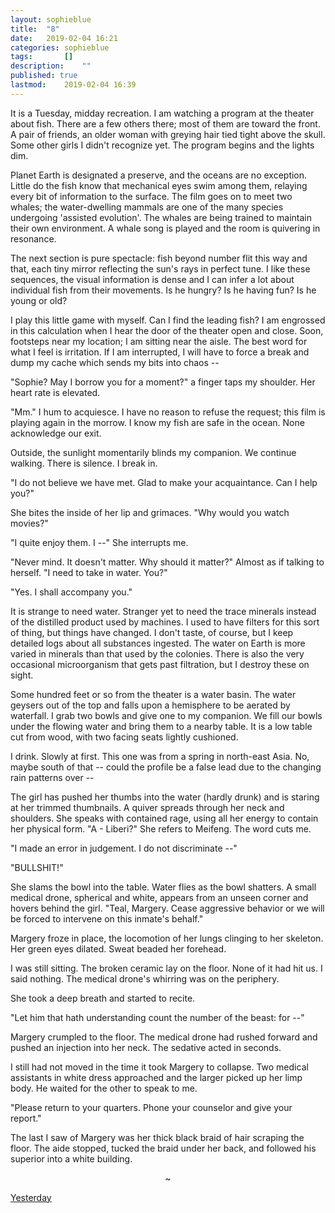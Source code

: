 ```yaml
---
layout: sophieblue
title: 	"8"
date:	2019-02-04 16:21
categories:	sophieblue
tags:		[] 
description: 	""
published: true
lastmod:	2019-02-04 16:39
---
```


It is a Tuesday, midday recreation. I am watching a program at the theater about fish. There are a few others there; most of them are toward the front. A pair of friends, an older woman with greying hair tied tight above the skull. Some other girls I didn't recognize yet. The program begins and the lights dim.

Planet Earth is designated a preserve, and the oceans are no exception. Little do the fish know that mechanical eyes swim among them, relaying every bit of information to the surface. The film goes on to meet two whales; the water-dwelling mammals are one of the many species undergoing 'assisted evolution'. The whales are being trained to maintain their own environment. A whale song is played and the room is quivering in resonance.

The next section is pure spectacle: fish beyond number flit this way and that, each tiny mirror reflecting the sun's rays in perfect tune. I like these sequences, the visual information is dense and I can infer a lot about individual fish from their movements. Is he hungry? Is he having fun? Is he young or old?

I play this little game with myself. Can I find the leading fish? I am engrossed in this calculation when I hear the door of the theater open and close. Soon, footsteps near my location; I am sitting near the aisle. The best word for what I feel is irritation. If I am interrupted, I will have to force a break and dump my cache which sends my bits into chaos --

"Sophie? May I borrow you for a moment?" a finger taps my shoulder. Her heart rate is elevated. 

"Mm." I hum to acquiesce. I have no reason to refuse the request; this film is playing again in the morrow. I know my fish are safe in the ocean. None acknowledge our exit.

Outside, the sunlight momentarily blinds my companion. We continue walking. There is silence. I break in.

"I do not believe we have met. Glad to make your acquaintance. Can I help you?"

She bites the inside of her lip and grimaces. "Why would you watch movies?"

"I quite enjoy them. I --" She interrupts me.

"Never mind. It doesn't matter. Why should it matter?" Almost as if talking to herself. "I need to take in water. You?"

"Yes. I shall accompany you."

It is strange to need water. Stranger yet to need the trace minerals instead of the distilled product used by machines. I used to have filters for this sort of thing, but things have changed. I don't taste, of course, but I keep detailed logs about all substances ingested. The water on Earth is more varied in minerals than that used by the colonies. There is also the very occasional microorganism that gets past filtration, but I destroy these on sight.

Some hundred feet or so from the theater is a water basin. The water geysers out of the top and falls upon a hemisphere to be aerated by waterfall. I grab two bowls and give one to my companion. We fill our bowls under the flowing water and bring them to a nearby table. It is a low table cut from wood, with two facing seats lightly cushioned. 

I drink. Slowly at first. This one was from a spring in north-east Asia. No, maybe south of that -- could the profile be a false lead due to the changing rain patterns over --

The girl has pushed her thumbs into the water (hardly drunk) and is staring at her trimmed thumbnails. A quiver spreads through her neck and shoulders. She speaks with contained rage, using all her energy to contain her physical form. "A - Liberi?" She refers to Meifeng. The word cuts me.

"I made an error in judgement. I do not discriminate --"

"BULLSHIT!" 

She slams the bowl into the table. Water flies as the bowl shatters. A small medical drone, spherical and white, appears from an unseen corner and hovers behind the girl. "Teal, Margery. Cease aggressive behavior or we will be forced to intervene on this inmate's behalf."

Margery froze in place, the locomotion of her lungs clinging to her skeleton. Her green eyes dilated. Sweat beaded her forehead.

I was still sitting. The broken ceramic lay on the floor. None of it had hit us. I said nothing. The medical drone's whirring was on the periphery.

She took a deep breath and started to recite. 

"Let him that hath understanding count the number of the beast: for --"

Margery crumpled to the floor. The medical drone had rushed forward and pushed an injection into her neck. The sedative acted in seconds.

I still had not moved in the time it took Margery to collapse. Two medical assistants in white dress approached and the larger picked up her limp body. He waited for the other to speak to me.

"Please return to your quarters. Phone your counselor and give your report." 

The last I saw of Margery was her thick black braid of hair scraping the floor. The aide stopped, tucked the braid under her back, and followed his superior into a white building.

<center>~</center>

<span class="sb-nav-prev"><a href="{{ '7' | prepend: site.baseurl }}">Yesterday</a></span>

<!--<span class="sb-nav-next"><a href="{{ '9' | prepend: site.baseurl }}">Tomorrow</a></span> -->

